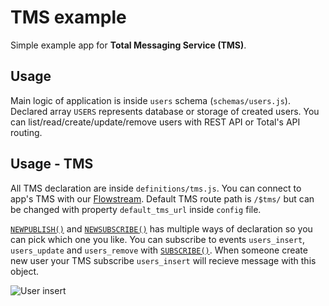 # TMS example

Simple example app for __Total Messaging Service (TMS)__. 

## Usage
Main logic of application is inside `users` schema (`schemas/users.js`). Declared array `USERS` represents database or storage of created users. You can list/read/create/update/remove users with REST API or Total's API routing.

## Usage - TMS
All TMS declaration are inside `definitions/tms.js`. You can connect to app's TMS with our [Flowstream](https://github.com/totaljs/flowstream). Default TMS route path is `/$tms/` but can be changed with property `default_tms_url` inside `config` file.

[`NEWPUBLISH()`](https://docs.totaljs.com/total4/407ff001jy51c/#a6eb9001fo51c) and [`NEWSUBSCRIBE()`](https://docs.totaljs.com/total4/407ff001jy51c/#a6eb8001bp51c) has multiple ways of declaration so you can pick which one you like. You can subscribe to events `users_insert`, `users_update` and `users_remove` with [`SUBSCRIBE()`](https://docs.totaljs.com/total4/407ff001jy51c/#a6ec1001uu51c). 
When someone create new user your TMS subscribe `users_insert` will recieve message with this object.

![User insert](https://i.imgur.com/YUtLKnO.png)